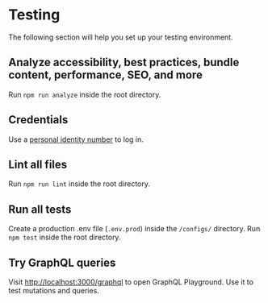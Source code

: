 # Testing

The following section will help you set up your testing environment.

## Analyze accessibility, best practices, bundle content, performance, SEO, and more

Run `npm run analyze` inside the root directory.

## Credentials

Use a [personal identity number](./CREDENTIALS.md) to log in.

## Lint all files

Run `npm run lint` inside the root directory.

## Run all tests

Create a production .env file (`.env.prod`) inside the `/configs/` directory. Run `npm test` inside the
root directory.

## Try GraphQL queries

Visit [http://localhost:3000/graphql](http://localhost:3000/graphql) to open GraphQL Playground. Use
it to test mutations and queries.
